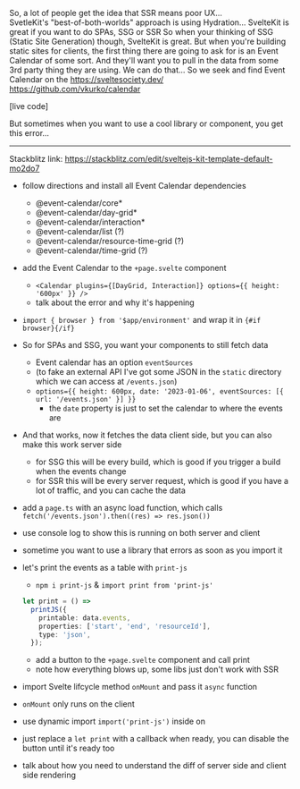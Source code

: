 So, a lot of people get the idea that SSR means poor UX...  
SvetleKit's "best-of-both-worlds" approach is using Hydration...
SvelteKit is great if you want to do SPAs, SSG or SSR
So when your thinking of SSG (Static Site Generation) though, SvelteKit is great.
But when you're building static sites for clients, the first thing there are going to ask for is
an Event Calendar of some sort. And they'll want you to pull in the data from some 3rd party thing they are using.
We can do that...
So we seek and find Event Calendar on the https://sveltesociety.dev/
https://github.com/vkurko/calendar

[live code]

But sometimes when you want to use a cool library or component, you get this error...

---

Stackblitz link: https://stackblitz.com/edit/sveltejs-kit-template-default-mo2do7

- follow directions and install all Event Calendar dependencies

  - @event-calendar/core\*
  - @event-calendar/day-grid\*
  - @event-calendar/interaction\*
  - @event-calendar/list (?)
  - @event-calendar/resource-time-grid (?)
  - @event-calendar/time-grid (?)

- add the Event Calendar to the `+page.svelte` component
  - `<Calendar plugins={[DayGrid, Interaction]} options={{ height: '600px' }} />`
  - talk about the error and why it's happening
- `import { browser } from '$app/environment'` and wrap it in `{#if browser}{/if}`
- So for SPAs and SSG, you want your components to still fetch data
  - Event calendar has an option `eventSources`
  - (to fake an external API I've got some JSON in the `static` directory which we can access at `/events.json`)
  - `options={{ height: 600px, date: '2023-01-06', eventSources: [{ url: '/events.json' }] }}`
    - the `date` property is just to set the calendar to where the events are
- And that works, now it fetches the data client side, but you can also make this work server side
  - for SSG this will be every build, which is good if you trigger a build when the events change
  - for SSR this will be every server request, which is good if you have a lot of traffic, and you can cache the data
- add a `page.ts` with an async load function, which calls `fetch('/events.json').then((res) => res.json())`
- use console log to show this is running on both server and client

- sometime you want to use a library that errors as soon as you import it
- let's print the events as a table with `print-js`

  - `npm i print-js` & `import print from 'print-js'`

  ```ts
  let print = () =>
    printJS({
      printable: data.events,
      properties: ['start', 'end', 'resourceId'],
      type: 'json',
    });
  ```

  - add a button to the `+page.svelte` component and call print
  - note how everything blows up, some libs just don't work with SSR

- import Svelte lifcycle method `onMount` and pass it `async` function
- `onMount` only runs on the client
- use dynamic import `import('print-js')` inside on
- just replace a `let print` with a callback when ready, you can disable the button until it's ready too
- talk about how you need to understand the diff of server side and client side rendering
